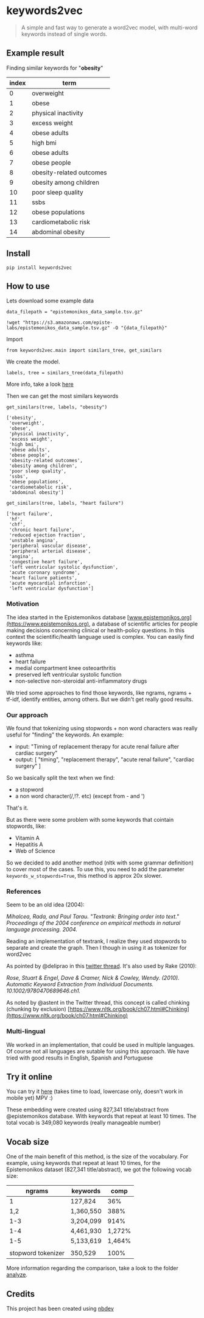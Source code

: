 # keywords2vec
> A simple and fast way to generate a word2vec model, with multi-word keywords instead of single words.


## Example result

Finding similar keywords for "__obesity__"

| index | term                        |
|-------|-----------------------------|
| 0     | overweight                  |
| 1     | obese                       |
| 2     | physical inactivity         |
| 3     | excess weight               |
| 4     | obese adults                |
| 5     | high bmi                    |
| 6     | obese adults                |
| 7     | obese people                |
| 8     | obesity-related outcomes    |
| 9     | obesity among children      |
| 10    | poor sleep quality          |
| 11    | ssbs                        |
| 12    | obese populations           |
| 13    | cardiometabolic risk        |
| 14    | abdominal obesity           |


## Install

`pip install keywords2vec`

## How to use

Lets download some example data

```
data_filepath = "epistemonikos_data_sample.tsv.gz"

!wget "https://s3.amazonaws.com/episte-labs/epistemonikos_data_sample.tsv.gz" -O "{data_filepath}"
```

Import

```
from keywords2vec.main import similars_tree, get_similars
```


We create the model.

```
labels, tree = similars_tree(data_filepath)
```

More info, take a look [here](30_main.ipynb)



Then we can get the most similars keywords

```
get_similars(tree, labels, "obesity")
```




    ['obesity',
     'overweight',
     'obese',
     'physical inactivity',
     'excess weight',
     'high bmi',
     'obese adults',
     'obese people',
     'obesity-related outcomes',
     'obesity among children',
     'poor sleep quality',
     'ssbs',
     'obese populations',
     'cardiometabolic risk',
     'abdominal obesity']



```
get_similars(tree, labels, "heart failure")
```




    ['heart failure',
     'hf',
     'chf',
     'chronic heart failure',
     'reduced ejection fraction',
     'unstable angina',
     'peripheral vascular disease',
     'peripheral arterial disease',
     'angina',
     'congestive heart failure',
     'left ventricular systolic dysfunction',
     'acute coronary syndrome',
     'heart failure patients',
     'acute myocardial infarction',
     'left ventricular dysfunction']



### Motivation

The idea started in the Epistemonikos database [www.epistemonikos.org](https://www.epistemonikos.org), a database of scientific articles for people making decisions concerning clinical or health-policy questions. In this context the scientific/health language used is complex. You can easily find keywords like:

 * asthma
 * heart failure
 * medial compartment knee osteoarthritis
 * preserved left ventricular systolic function
 * non-selective non-steroidal anti-inflammatory drugs
 
We tried some approaches to find those keywords, like ngrams, ngrams + tf-idf, identify entities, among others. But we didn't get really good results.


### Our approach

We found that tokenizing using stopwords + non word characters was really useful for "finding" the keywords. An example:

* input: "Timing of replacement therapy for acute renal failure after cardiac surgery"
* output: [
	"timing",
	"replacement therapy",
	"acute renal failure",
	"cardiac surgery"
]

So we basically split the text when we find:
 * a stopword
 * a non word character(/,!?. etc) (except from - and ')

That's it.

But as there were some problem with some keywords that cointain stopwords, like:
 * Vitamin A
 * Hepatitis A
 * Web of Science

So we decided to add another method (nltk with some grammar definition) to cover most of the cases. To use this, you need to add the parameter `keywords_w_stopwords=True`, this method is approx 20x slower.

### References

Seem to be an old idea (2004):

*Mihalcea, Rada, and Paul Tarau. "Textrank: Bringing order into text." Proceedings of the 2004 conference on empirical methods in natural language processing. 2004.*

Reading an implementation of textrank, I realize they used stopwords to separate and create the graph. Then I though in using it as tokenizer for word2vec

As pointed by @deliprao in this [twitter thread](https://twitter.com/jeremyphoward/status/1094025901371621376). It's also used by Rake (2010):

*Rose, Stuart & Engel, Dave & Cramer, Nick & Cowley, Wendy. (2010). Automatic Keyword Extraction from Individual Documents. 10.1002/9780470689646.ch1.*

As noted by @astent in the Twitter thread, this concept is called chinking (chunking by exclusion)
[https://www.nltk.org/book/ch07.html#Chinking](https://www.nltk.org/book/ch07.html#Chinking)


### Multi-lingual
We worked in an implementation, that could be used in multiple languages. Of course not all languages are sutable for using this approach. We have tried with good results in English, Spanish and Portuguese


## Try it online

You can try it [here](http://54.196.169.11/episte/) (takes time to load, lowercase only, doesn't work in mobile yet) MPV :)

These embedding were created using 827,341 title/abstract from @epistemonikos database.
With keywords that repeat at least 10 times. The total vocab is 349,080 keywords (really manageable number)

## Vocab size

One of the main benefit of this method, is the size of the vocabulary. 
For example, using keywords that repeat at least 10 times, for the Epistemonikos dataset (827,341 title/abstract), we got the following vocab size:

| ngrams             | keywords  | comp    |
|--------------------|-----------|---------|
| 1                  | 127,824   | 36%     |
| 1,2                | 1,360,550 | 388%    |
| 1-3                | 3,204,099 | 914%    |
| 1-4                | 4,461,930 | 1,272%  |
| 1-5                | 5,133,619 | 1,464%  |
|                    |           |         |
| stopword tokenizer | 350,529   | 100%    |

More information regarding the comparison, take a look to the folder [analyze](analyze).


## Credits

This project has been created using [nbdev](https://github.com/fastai/nbdev)
